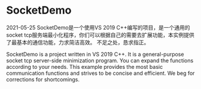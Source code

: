 # SocketDemo
2021-05-25
SocketDemo是一个使用VS 2019 C++编写的项目，是一个通用的socket tcp服务端最小化程序，你们可以根据自己的需要去扩展功能，本实例提供了最基本的通信功能，力求简洁高效。
不足之处，恳求指正。

SocketDemo is a project written in VS 2019 C++. It is a general-purpose socket tcp server-side minimization program. You can expand the functions according to your needs. This example provides the most basic communication functions and strives to be concise and efficient.
We beg for corrections for shortcomings.

